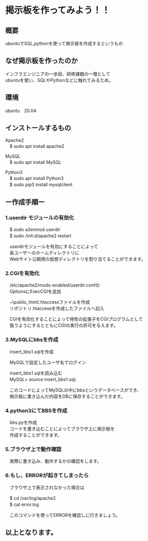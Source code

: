 # 掲示板を作ってみよう！！

## 概要
ubuntuでSQL,pythonを使って掲示板を作成するというもの 
  
## なぜ掲示板を作ったのか
インフラエンジニアの一歩目、研修課題の一環として  
ubuntuを使い、SQLやPythonなどに触れてみるため。
  
## 環境
ubuntu　20.04  

## インストールするもの
  
Apache2  
　$ sudo apt install apache2
    
MySQL  
　$ sudo apt install MySQL
    
Python3  
　$ sudo apt install Python3  
　$ sudo pip3 install mysqlclient  
  
## ー作成手順ー

### 1.userdir モジュールの有効化  
　$ sudo a3enmod userdir  
　$ sudo /init.d/apache2 restart  
  
　userdirモジュールを有効にすることによって  
　各ユーザーのホームディレクトリに  
　Webサイト公開用の仮想ディレクトリを割り当てることができます。  
    
### 2.CGIを有効化  
　/etc/apache2/mods-enabled/userdir.confの  
　OptionsにExecCGIを追加  
  
　~\public_html/.htaccessファイルを作成  
　リポジトリ.htaccessを作成したファイルへ記入  
    
　CGIを有効化することによって特性の拡張子をCGIプログラムとして  
　扱うようにするとともにCGIの実行の許可を与えます。  
    
### 3.MySQLにbbsを作成  
　insert_bbs1.sqlを作成
  
　MySQLで設定したユーザ名でログイン  
  
　insert_bbs1.sqlを読み込む  
　MySQL> source insert_bbs1.sql;  
  
　このコードによってMySQLの中にbbsというデータベースができ、  
　掲示板に書き込んだ内容をDBに保存することができます。  
   
### 4.python3にてBBSを作成  
　bbs.pyを作成  
　コードを書き込むことによってブラウザ上に掲示板を  
　作成することができます。  
    
### 5.ブラウザ上で動作確認  
  
　実際に書き込み、動作するかの確認をします。  
  
### 6.もし、ERRORが起きてしまったら
　ブラウザ上で表示されなかった場合は  

　$ cd /var/log/apache2  
　$ cat error.log  
    
　このコマンドを使ってERRORを確認しに行きましょう。
   
## 以上となります。
  
  
  
  
  
  
